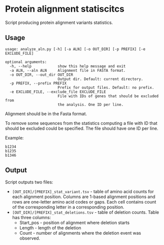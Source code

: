 # Protein alignment statiscitcs
Script producing protein alignment variants statistics.

## Usage

```
usage: analyze_aln.py [-h] [-a ALN] [-o OUT_DIR] [-p PREFIX] [-e EXCLUDE_FILE]

optional arguments:
  -h, --help            show this help message and exit
  -a ALN, --aln ALN     Alignment file in FASTA format.
  -o OUT_DIR, --out_dir OUT_DIR
                        Output dir. Default: current directory.
  -p PREFIX, --prefix PREFIX
                        Prefix for output files. Default: no prefix.
  -e EXCLUDE_FILE, --exclude_file EXCLUDE_FILE
                        File with IDs of genes that should be excluded from
                        the analysis. One ID per line.
```

Alignment should be in the Fasta format.

To remove some sequences from the statistics computing a file with ID that should be excluded could be specified. The file should have one ID per line.

Example:
```
b1234
b1235
b1346
```

## Output

Script outputs two files:
* `[OUT_DIR]/[PREFIX]_stat_variant.tsv` - table of amino acid counts for each alignment position. Columns are 1-based alignment positions and rows are one-letter amino acid codes or gaps. Each cell contains count of the corresponding letter in a corresponding position. 
* `[OUT_DIR]/[PREFIX]_stat_deletions.tsv` - table of deletion counts. Table has three columns:
  * Start_pos - position of alignment where deletion starts
  * Length - length of the deletion
  * Count - number of alignments where the deletion event was observed.